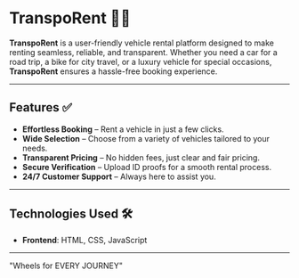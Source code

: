 # **TranspoRent** 🚗💨

**TranspoRent** is a user-friendly vehicle rental platform designed to make renting seamless, reliable, and transparent. Whether you need a car for a road trip, a bike for city travel, or a luxury vehicle for special occasions, **TranspoRent** ensures a hassle-free booking experience.

---

## **Features** ✅
- **Effortless Booking** – Rent a vehicle in just a few clicks.
- **Wide Selection** – Choose from a variety of vehicles tailored to your needs.
- **Transparent Pricing** – No hidden fees, just clear and fair pricing.
- **Secure Verification** – Upload ID proofs for a smooth rental process.
- **24/7 Customer Support** – Always here to assist you.

---

## **Technologies Used** 🛠️
- **Frontend**: HTML, CSS, JavaScript

---

"Wheels for EVERY JOURNEY"
